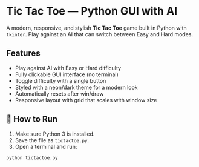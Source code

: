 # Tic Tac Toe — Python GUI with AI

A modern, responsive, and stylish **Tic Tac Toe** game built in Python with `tkinter`. Play against an AI that can switch between Easy and Hard modes.

## Features

-  Play against AI with Easy or Hard difficulty
-  Fully clickable GUI interface (no terminal)
-  Toggle difficulty with a single button
-  Styled with a neon/dark theme for a modern look
-  Automatically resets after win/draw
-  Responsive layout with grid that scales with window size

## 🚀 How to Run

1. Make sure Python 3 is installed.
2. Save the file as `tictactoe.py`.
3. Open a terminal and run:

```bash
python tictactoe.py
